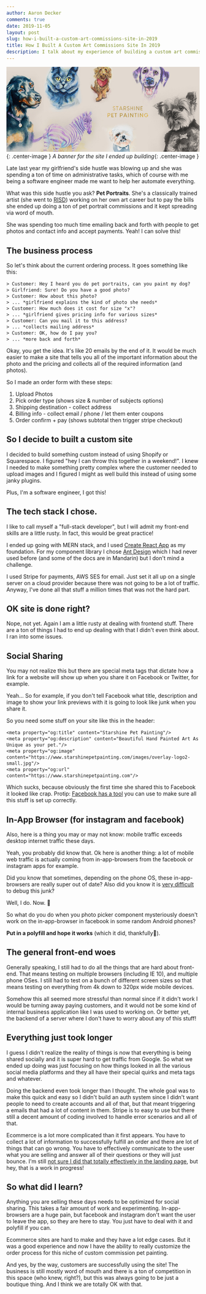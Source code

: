 ```yaml
---
author: Aaron Decker
comments: true
date: 2019-11-05
layout: post
slug: how-i-built-a-custom-art-commissions-site-in-2019
title: How I Built A Custom Art Commissions Site In 2019
description: I talk about my experience of building a custom art commissions site using MERN stack in 2019.
---
```


![A Banner for the site I ended up building](/images/blog/starshine-banner-5.jpg){: .center-image }
_A banner for the site I ended up building_{: .center-image }

Late last year my girlfriend's side hustle was blowing up and she was spending a ton of time on administrative tasks, which of course with me being a software engineer made me want to help her automate everything.

What was this side hustle you ask? __Pet Portraits__. She's a classically trained artist (she went to [RISD](https://en.wikipedia.org/wiki/Rhode_Island_School_of_Design)) working on her own art career but to pay the bills she ended up doing a ton of pet portrait commissions and it kept spreading via word of mouth. 

She was spending too much time emailing back and forth with people to get photos and contact info and accept payments. Yeah! I can solve this!


## The business process

So let's think about the current ordering process. It goes something like this:

```
> Customer: Hey I heard you do pet portraits, can you paint my dog? 
> Girlfriend: Sure! Do you have a good photo?
> Customer: How about this photo?
> ... *girlfriend explains the kind of photo she needs*
> Customer: How much does it cost for size "x"?
> ... *girlfriend gives pricing info for various sizes*
> Customer: Can you mail it to this address?
> ... *collects mailing address*
> Customer: OK, how do I pay you?
> ... *more back and forth*
```

Okay, you get the idea. It's like 20 emails by the end of it. It would be much easier to make a site that tells you all of the important information about the photo and the pricing and collects all of the required information (and photos).

So I made an order form with these steps:

1. Upload Photos
2. Pick order type (shows size & number of subjects options)
3. Shipping destination - collect address
4. Billing info - collect email / phone / let them enter coupons
5. Order confirm + pay (shows subtotal then trigger stripe checkout)

## So I decide to built a custom site

I decided to build something custom instead of using Shopify or Squarespace. I figured "hey I can throw this together in a weekend!". I knew I needed to make something pretty complex where the customer needed to upload images and I figured I might as well build this instead of using some janky plugins. 

Plus, I'm a software engineer, I got this!

## The tech stack I chose.

I like to call myself a "full-stack developer", but I will admit my front-end skills are a little rusty. In fact, this would be great practice! 

I ended up going with MERN stack, and I used [Create React App](https://github.com/facebook/create-react-app) as my foundation. For my component library I chose [Ant Design](https://ant.design/) which I had never used before (and some of the docs are in Mandarin) but I don't mind a challenge. 

I used Stripe for payments, AWS SES for email. Just set it all up on a single server on a cloud provider because there was not going to be a lot of traffic. Anyway, I've done all that stuff a million times that was not the hard part. 



## OK site is done right?

Nope, not yet. Again I am a little rusty at dealing with frontend stuff. There are a ton of things I had to end up dealing with that I didn't even think about. I ran into some issues. 

## Social Sharing 

You may not realize this but there are special meta tags that dictate how a link for a website will show up when you share it on Facebook or Twitter, for example. 

Yeah... So for example, if you don't tell Facebook what title, description and image to show your link previews with it is going to look like junk when you share it.

So you need some stuff on your site like this in the header:
```
<meta property="og:title" content="Starshine Pet Painting"/>
<meta property="og:description" content="Beautiful Hand Painted Art As Unique as your pet."/>
<meta property="og:image" content="https://www.starshinepetpainting.com/images/overlay-logo2-small.jpg"/>
<meta property="og:url" content="https://www.starshinepetpainting.com"/>
```

Which sucks, because obviously the first time she shared this to Facebook it looked like crap. Protip: [Facebook has a tool](https://developers.facebook.com/tools/debug/sharing/) you can use to make sure all this stuff is set up correctly. 

## In-App Browser (for instagram and facebook)

Also, here is a thing you may or may not know: mobile traffic exceeds desktop internet traffic these days.

Yeah, you probably did know that. Ok here is another thing: a lot of mobile web traffic is actually coming from in-app-browsers from the facebook or instagram apps for example.

Did you know that sometimes, depending on the phone OS, these in-app-browsers are really super out of date? Also did you know it is [very difficult](https://stackoverflow.com/questions/27199489/how-to-debug-on-facebook-internal-browser-mobile) to debug this junk? 

Well, I do. Now. 🤦

So what do you do when you photo picker component mysteriously doesn't work on the in-app-browser in facebook in some random Android phones? 

**Put in a polyfill and hope it works** (which it did, thankfully🙏).

## The general front-end woes

Generally speaking, I still had to do all the things that are hard about front-end. That means testing on multiple browsers (including IE 10), and multiple phone OSes. I still had to test on a bunch of different screen sizes so that means testing on everything from 4k down to 320px wide mobile devices. 

Somehow this all seemed more stressful than normal since if it didn't work I would be turning away paying customers, and it would not be some kind of internal business application like I was used to working on. Or better yet, the backend of a server where I don't have to worry about any of this stuff!


## Everything just took longer

I guess I didn't realize the reality of things is now that everything is being shared socially and it is super hard to get traffic from Google. So what we ended up doing was just focusing on how things looked in all the various social media platforms and they all have their special quirks and meta tags and whatever.

Doing the backend even took longer than I thought. The whole goal was to make this quick and easy so I didn't build an auth system since I didn't want people to need to create accounts and all of that, but that meant triggering a emails that had a lot of content in them. Stripe is to easy to use but there still a decent amount of coding involved to handle error scenarios and all of that. 

Ecommerce is a lot more complicated than it first appears. You have to collect a lot of information to successfully fulfill an order and there are lot of things that can go wrong. You have to effectively communicate to the user what you are selling and answer all of their questions or they will just bounce. I'm still [not sure I did that totally effectively in the landing page](https://www.starshinepetpainting.com/), but hey, that is a work in progress!

## So what did I learn?

Anything you are selling these days needs to be optimized for social sharing. This takes a fair amount of work and experimenting. In-app-browsers are a huge pain, but facebook and instagram don't want the user to leave the app, so they are here to stay. You just have to deal with it and polyfill if you can.

Ecommerce sites are hard to make and they have a lot edge cases. But it was a good experience and now I have the ability to really customize the order process for this niche of custom commission pet painting.

And yes, by the way, customers are successfully using the site! The business is still mostly word of mouth and there is a ton of competition in this space (who knew, right?), but this was always going to be just a boutique thing. And I think we are totally OK with that. 
